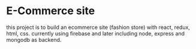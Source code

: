 # E-Commerce site
this project is to build an ecommerce site (fashion store) with react, redux, html, css.
currently using firebase and later including node, express and mongodb as backend.
